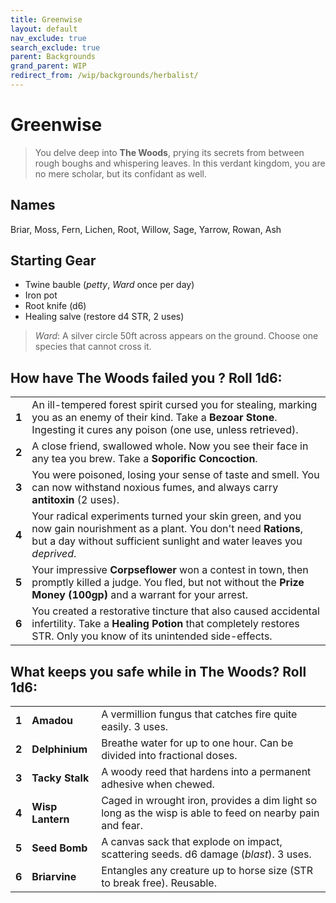 ```yaml
---
title: Greenwise
layout: default
nav_exclude: true
search_exclude: true
parent: Backgrounds
grand_parent: WIP
redirect_from: /wip/backgrounds/herbalist/
---
```


# Greenwise

> You delve deep into **The Woods**, prying its secrets from between rough boughs and whispering leaves. In this verdant kingdom, you are no mere scholar, but its confidant as well.

## Names

Briar, Moss, Fern, Lichen, Root, Willow, Sage, Yarrow, Rowan, Ash

## Starting Gear

- Twine bauble (_petty_, _Ward_ once per day)
- Iron pot
- Root knife (d6)
- Healing salve (restore d4 STR, 2 uses)

> _Ward_: A silver circle 50ft across appears on the ground. Choose one species that cannot cross it.

## How have The Woods failed you ? Roll 1d6:

|       |                                                                                                                                                                                               |
| ----- | --------------------------------------------------------------------------------------------------------------------------------------------------------------------------------------------- |
| **1** | An ill-tempered forest spirit cursed you for stealing, marking you as an enemy of their kind. Take a **Bezoar Stone**. Ingesting it cures any poison (one use, unless retrieved).             |
| **2** | A close friend, swallowed whole. Now you see their face in any tea you brew. Take a **Soporific Concoction**.                                                                                 |
| **3** | You were poisoned, losing your sense of taste and smell. You can now withstand noxious fumes, and always carry **antitoxin** (2 uses).                                                        |
| **4** | Your radical experiments turned your skin green, and you now gain nourishment as a plant. You don't need **Rations**, but a day without sufficient sunlight and water leaves you _deprived_. |
| **5** | Your impressive **Corpseflower** won a contest in town, then promptly killed a judge. You fled, but not without the **Prize Money (100gp)** and a warrant for your arrest.                    |
| **6** | You created a restorative tincture that also caused accidental infertility. Take a **Healing Potion** that completely restores STR. Only you know of its unintended side-effects.                       |

## What keeps you safe while in The Woods? Roll 1d6:

|       |                  |                                                                                                          |
| ----- | ---------------- | -------------------------------------------------------------------------------------------------------- |
| **1** | **Amadou**       | A vermillion fungus that catches fire quite easily. 3 uses.                                              |
| **2** | **Delphinium**   | Breathe water for up to one hour. Can be divided into fractional doses.                                  |
| **3** | **Tacky Stalk**  | A woody reed that hardens into a permanent adhesive when chewed.                                         |
| **4** | **Wisp Lantern** | Caged in wrought iron, provides a dim light so long as the wisp is able to feed on nearby pain and fear. |
| **5** | **Seed Bomb**    | A canvas sack that explode on impact, scattering seeds. d6 damage (_blast_). 3 uses.                     |
| **6** | **Briarvine**    | Entangles any creature up to horse size (STR to break free). Reusable.                     |
